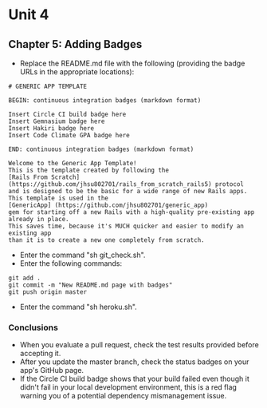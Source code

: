 # Unit 4
## Chapter 5: Adding Badges

* Replace the README.md file with the following (providing the badge URLs in the appropriate locations):
```
# GENERIC APP TEMPLATE

BEGIN: continuous integration badges (markdown format)

Insert Circle CI build badge here
Insert Gemnasium badge here
Insert Hakiri badge here
Insert Code Climate GPA badge here

END: continuous integration badges (markdown format)

Welcome to the Generic App Template!
This is the template created by following the 
[Rails From Scratch] (https://github.com/jhsu802701/rails_from_scratch_rails5) protocol 
and is designed to be the basic for a wide range of new Rails apps.
This template is used in the 
[GenericApp] (https://github.com/jhsu802701/generic_app)
gem for starting off a new Rails with a high-quality pre-existing app already in place.
This saves time, because it's MUCH quicker and easier to modify an existing app 
than it is to create a new one completely from scratch.
```
* Enter the command "sh git_check.sh".
* Enter the following commands:
```
git add .
git commit -m "New README.md page with badges"
git push origin master
```
* Enter the command "sh heroku.sh".

### Conclusions
* When you evaluate a pull request, check the test results provided before accepting it.
* After you update the master branch, check the status badges on your app's GitHub page.
* If the Circle CI build badge shows that your build failed even though it didn't fail in your local development environment, this is a red flag warning you of a potential dependency mismanagement issue.
